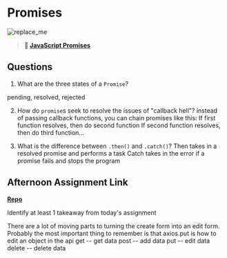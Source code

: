 # Promises

![replace_me](https://codeworks.blob.core.windows.net/public/assets/img/illustrations/placeholder.svg)

> **📖 [JavaScript Promises](https://codeworksacademy.com/fs-student-guide/resources/wk4/02-Promises)**

## Questions

1. What are the three states of a `Promise`?

pending, resolved, rejected

2. How do `promise`s seek to resolve the issues of "callback hell"?
instead of passing callback functions, you can chain promises like this:
If first function resolves, then do second function
If second function resolves, then do third function...

3. What is the difference between `.then()` and `.catch()`?
Then takes in a resolved promise and performs a task
Catch takes in the error if a promise fails and stops the program

## Afternoon Assignment Link

**[Repo](https://github.com/tebazele/lateFall22-gregsListAsync)**

Identify at least 1 takeaway from today's assignment

There are a lot of moving parts to turning the create form into an edit form. Probably the most important thing to remember is that axios.put is how to edit an object in the api
get -- get data
post -- add data
put -- edit data
delete -- delete data
